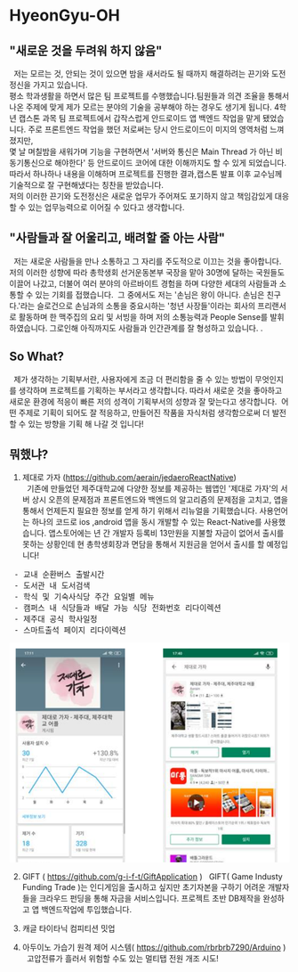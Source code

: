 # HyeonGyu-OH

## "새로운 것을 두려워 하지 않음"
&nbsp;&nbsp;저는 모르는 것, 안되는 것이 있으면 밤을 새서라도 될 때까지 해결하려는 끈기와 도전정신을 가지고 있습니다.<br>
평소 학과생활을 하면서 많은 팀 프로젝트를 수행했습니다.팀원들과 의견 조율을 통해서 나온 주제에 맞게 제가 모르는 분야의 기술을 공부해야 하는 경우도 생기게 됩니다.
4학년 캡스톤 과목 팀 프로젝트에서 갑작스럽게 안드로이드 앱 백엔드 작업을 맡게 됐었습니다. 주로 프론트엔드 작업을 했던 저로써는 당시 안드로이드이 미지의 영역처럼 느껴졌지만,<br>
  몇 날 며칠밤을 새워가며 기능을 구현하면서 '서버와 통신은 Main Thread 가 아닌 비동기통신으로 해야한다' 등 안드로이드 코어에 대한 이해까지도 할 수 있게 되었습니다. 따라서 하나하나 내용을 이해하며 프로젝트를 진행한 결과,캡스톤 발표 이후 교수님께 기술적으로 잘 구현해냈다는 칭찬을 받았습니다.<br>
저의 이러한 끈기와 도전정신은 새로운 업무가 주어져도 포기하지 않고 책임감있게 대응할 수 있는 업무능력으로 이어질 수 있다고 생각합니다. 

## "사람들과 잘 어울리고, 배려할 줄 아는 사람"
&nbsp;&nbsp;저는 새로운 사람들을 만나 소통하고 그 자리를 주도적으로 이끄는 것을 좋아합니다. 저의 이러한 성향에 따라 총학생회 선거운동본부 국장을 맡아 30명에 달하는 국원들도 이끌어 나갔고, 더불어 여러 분야의 아르바이트 경험을 하며 다양한 세대의 사람들과 소통할 수 있는 기회를 접했습니다. 
그 중에서도 저는 '손님은 왕이 아니다. 손님은 친구다.'라는 슬로건으로 손님과의 소통을 중요시하는 '청년 사장들'이라는 회사의 프리랜서로 활동하며 한 맥주집의 요리 및 서빙을 하며 저의 소통능력과 People Sense를 발휘 하였습니다. 그로인해 아직까지도 사람들과 인간관계를 잘 형성하고 있습니다.
. 

## So What?
&nbsp;&nbsp;제가 생각하는 기획부서란, 사용자에게 조금 더 편리함을 줄 수 있는 방법이 무엇인지를 생각하며 프로젝트를 기획하는 부서라고 생각합니다. 따라서 새로운 것을 좋아하고 새로운 환경에 적응이 빠른 저의 성격이 기획부서의 성향과 잘 맞는다고 생각합니다. 
어떤 주제로 기획이 되어도 잘 적응하고, 만들어진 작품을 자식처럼 생각함으로써  더 발전 할 수 있는 방향을 기획 해 나갈 것 입니다!

## 뭐했냐?
1. 제대로 가자 (https://github.com/aerain/jedaeroReactNative)<br> 
&nbsp;&nbsp;기존에 만들었던 제주대학교에 다양한 정보를 제공하는 웹앱인 '제대로 가자'의 서버 상시 오픈의 문제점과 프론트엔드와 백엔드의 알고리즘의 문제점을 고치고, 앱을 통해서 언제든지 필요한 정보를 얻게 하기 위해서 리뉴얼을 기획했습니다. 사용언어는 하나의 코드로 ios ,android 앱을 동시 개발할 수 있는 React-Native를 사용했습니다.
앱스토어에는 년 간 개발자 등록비 13만원을 지불할 자금이 없어서 출시를 못하는 상황인데 현 총학생회장과 면담을 통해서 지원금을 얻어서 출시를 할 예정입니다! 
<pre>
 - 교내 순환버스 출발시간
 - 도서관 내 도서검색
 - 학식 및 기숙사식당 주간 요일별 메뉴
 - 캠퍼스 내 식당들과 배달 가능 식당 전화번호 리다이렉션
 - 제주대 공식 학사일정
 - 스마트출석 페이지 리다이렉션
</pre>

![ex_screenshot](./img/jedaero.png)  

2. GIFT ( https://github.com/g-i-f-t/GiftApplication )
&nbsp;&nbsp;GIFT( Game Industy Funding Trade )는 인디게임을 출시하고 싶지만 초기자본을 구하기 어려운 개발자들을 크라우드 펀딩을 통해 자금을 서비스입니다. 
프로젝트 초반 DB제작을 완성하고 앱 백엔드작업에 투입했습니다. 


3. 캐글 타이타닉 컴피티션 밋업
&nbsp;&nbsp;

4. 아두이노 가습기 원격 제어 시스템( https://github.com/rbrbrb7290/Arduino )
&nbsp;&nbsp;고압전류가 흘러서 위험할 수도 있는 멀티탭 전원 개조 시도!


